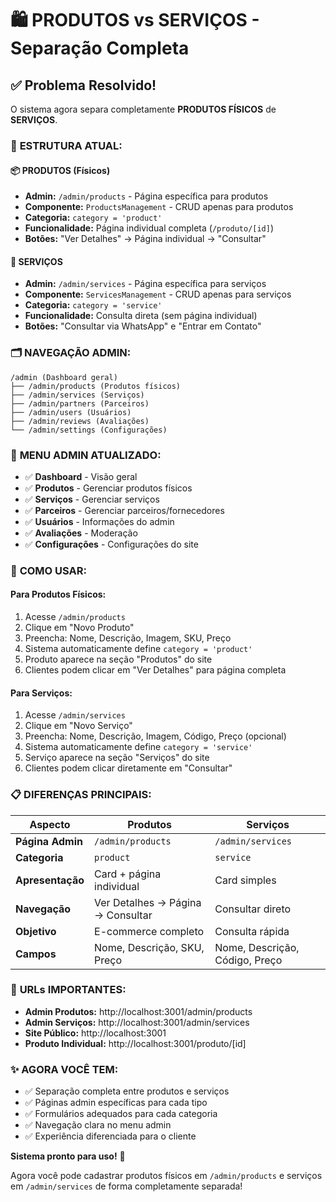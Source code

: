 # 🛍️ PRODUTOS vs SERVIÇOS - Separação Completa

## ✅ Problema Resolvido!

O sistema agora separa completamente **PRODUTOS FÍSICOS** de **SERVIÇOS**.

### 🎯 **ESTRUTURA ATUAL:**

#### 📦 **PRODUTOS (Físicos)**
- **Admin:** `/admin/products` - Página específica para produtos
- **Componente:** `ProductsManagement` - CRUD apenas para produtos
- **Categoria:** `category = 'product'`
- **Funcionalidade:** Página individual completa (`/produto/[id]`)
- **Botões:** "Ver Detalhes" → Página individual → "Consultar"

#### 🔧 **SERVIÇOS**
- **Admin:** `/admin/services` - Página específica para serviços  
- **Componente:** `ServicesManagement` - CRUD apenas para serviços
- **Categoria:** `category = 'service'`
- **Funcionalidade:** Consulta direta (sem página individual)
- **Botões:** "Consultar via WhatsApp" e "Entrar em Contato"

### 🗂️ **NAVEGAÇÃO ADMIN:**

```
/admin (Dashboard geral)
├── /admin/products (Produtos físicos)
├── /admin/services (Serviços)
├── /admin/partners (Parceiros)
├── /admin/users (Usuários)
├── /admin/reviews (Avaliações)
└── /admin/settings (Configurações)
```

### 🎨 **MENU ADMIN ATUALIZADO:**
- ✅ **Dashboard** - Visão geral
- ✅ **Produtos** - Gerenciar produtos físicos
- ✅ **Serviços** - Gerenciar serviços
- ✅ **Parceiros** - Gerenciar parceiros/fornecedores
- ✅ **Usuários** - Informações do admin
- ✅ **Avaliações** - Moderação
- ✅ **Configurações** - Configurações do site

### 🚀 **COMO USAR:**

#### **Para Produtos Físicos:**
1. Acesse `/admin/products`
2. Clique em "Novo Produto"
3. Preencha: Nome, Descrição, Imagem, SKU, Preço
4. Sistema automaticamente define `category = 'product'`
5. Produto aparece na seção "Produtos" do site
6. Clientes podem clicar em "Ver Detalhes" para página completa

#### **Para Serviços:**
1. Acesse `/admin/services`
2. Clique em "Novo Serviço"
3. Preencha: Nome, Descrição, Imagem, Código, Preço (opcional)
4. Sistema automaticamente define `category = 'service'`
5. Serviço aparece na seção "Serviços" do site
6. Clientes podem clicar diretamente em "Consultar"

### 📋 **DIFERENÇAS PRINCIPAIS:**

| Aspecto | Produtos | Serviços |
|---------|----------|----------|
| **Página Admin** | `/admin/products` | `/admin/services` |
| **Categoria** | `product` | `service` |
| **Apresentação** | Card + página individual | Card simples |
| **Navegação** | Ver Detalhes → Página → Consultar | Consultar direto |
| **Objetivo** | E-commerce completo | Consulta rápida |
| **Campos** | Nome, Descrição, SKU, Preço | Nome, Descrição, Código, Preço |

### 🔗 **URLs IMPORTANTES:**
- **Admin Produtos:** http://localhost:3001/admin/products
- **Admin Serviços:** http://localhost:3001/admin/services
- **Site Público:** http://localhost:3001
- **Produto Individual:** http://localhost:3001/produto/[id]

### ✨ **AGORA VOCÊ TEM:**
- ✅ Separação completa entre produtos e serviços
- ✅ Páginas admin específicas para cada tipo
- ✅ Formulários adequados para cada categoria
- ✅ Navegação clara no menu admin
- ✅ Experiência diferenciada para o cliente

**Sistema pronto para uso!** 🎉

Agora você pode cadastrar produtos físicos em `/admin/products` e serviços em `/admin/services` de forma completamente separada!
